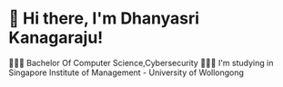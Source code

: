 # 👋 Hi there, I'm Dhanyasri Kanagaraju!
👩🏻‍💻 Bachelor Of Computer Science,Cybersecurity
👩🏻‍🎓 I'm studying in Singapore Institute of Management - University of Wollongong


